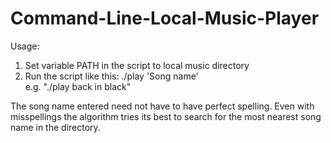 # Command-Line-Local-Music-Player

Usage:
  1. Set variable PATH in the script to local music directory
  2. Run the script like this: ./play 'Song name'
      <br />e.g. "./play back in black"
  
 The song name entered need not have to have perfect spelling. Even with misspellings the algorithm tries its best to search for the most nearest song name in the directory.
